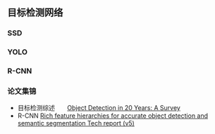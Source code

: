 ## 目标检测网络
### SSD
### YOLO
### R-CNN
### 论文集锦

- 目标检测综述&emsp;&emsp;[Object Detection in 20 Years: A Survey](https://arxiv.org/pdf/1905.05055.pdf)
- R-CNN [Rich feature hierarchies for accurate object detection and semantic segmentation Tech report (v5)](https://arxiv.org/pdf/1311.2524.pdf)
